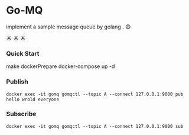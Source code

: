 <h1>Go-MQ</h1>

implement a sample message queue by golang . :smile:

 :sunny: :sunny: :sunny:

   
<h3>Quick Start</h3>

  make dockerPrepare
  docker-compose up -d 
  
<h3>Publish</h3>

    docker exec -it gomq gomqctl --topic A --connect 127.0.0.1:9000 pub hello wrold everyone
    
<h3>Subscribe</h3>
    
    docker exec -it gomq gomqctl --topic A --connect 127.0.0.1:9000 sub 
    

